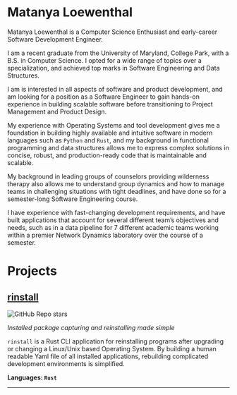 # Matanya Loewenthal

Matanya Loewenthal is a Computer Science Enthusiast and early-career Software Development Engineer.

I am a recent graduate from the University of Maryland, College Park, with a B.S. in Computer Science. I opted for a wide range of topics over a specialization, and achieved top marks in Software Engineering and Data Structures.

I am is interested in all aspects of software and product development, and am looking for a position as a Software Engineer to gain hands-on experience in building scalable software before transitioning to Project Management and Product Design.

My experience with Operating Systems and tool development gives me a foundation in building highly available and intuitive software in modern languages such as `Python` and `Rust`, and my background in functional programming and data structures allows me to express complex solutions in concise, robust, and production-ready code that is maintainable and scalable.

My background in leading groups of counselors providing wilderness therapy also allows me to understand group dynamics and how to manage teams in challenging situations with tight deadlines, and have done so for a semester-long Software Engineering course.

I have experience with fast-changing development requirements, and have built applications that account for several different team’s objectives and needs, such as in a data pipeline for 7 different academic teams working within a premier Network Dynamics laboratory over the course of a semester.

# Projects

## [rinstall](https://github.com/MatanyaLoewenthal/rinstall)
![GitHub Repo stars](https://img.shields.io/github/stars/MatanyaLoewenthal/rinstall?style=social)

*Installed package capturing and reinstalling made simple*

`rinstall` is a Rust CLI application for reinstalling programs after upgrading or changing a Linux/Unix based Operating System. By building a human readable Yaml file of all installed applications, rebuilding complicated development environments is simplified.

**Languages: `Rust`**

---


<!-- ## [Resume](https://www.loewenthal.net/pdf/MatanyaResume_v1.4.2-SDE.pdf)

## [CV](https://www.loewenthal.net/cv)

## [Github](https://github.com/MatanyaLoewenthal)

## [Projects](https://github.com/MatanyaLoewenthal)

## [LinkedIn](https://www.linkedin.com/in/matanya-loewenthal/)

## [Contact](https://www.loewenthal.net/contact)
 -->
